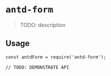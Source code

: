 # `antd-form`

> TODO: description

## Usage

```
const antdForm = require('antd-form');

// TODO: DEMONSTRATE API
```
